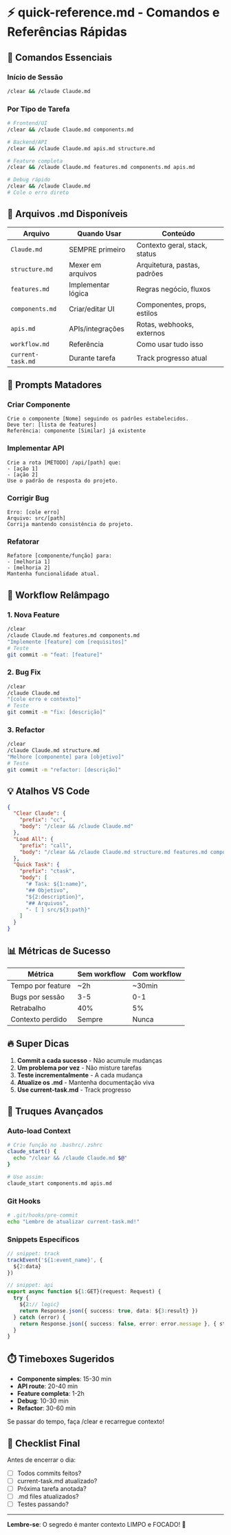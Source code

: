 # ⚡ quick-reference.md - Comandos e Referências Rápidas

## 🚀 Comandos Essenciais

### Início de Sessão

```bash
/clear && /claude Claude.md
```

### Por Tipo de Tarefa

```bash
# Frontend/UI
/clear && /claude Claude.md components.md

# Backend/API  
/clear && /claude Claude.md apis.md structure.md

# Feature completa
/clear && /claude Claude.md features.md components.md apis.md

# Debug rápido
/clear && /claude Claude.md
# Cole o erro direto
```

## 📁 Arquivos .md Disponíveis

|Arquivo          |Quando Usar       |Conteúdo                     |
|-----------------|------------------|-----------------------------|
|`Claude.md`      |SEMPRE primeiro   |Contexto geral, stack, status|
|`structure.md`   |Mexer em arquivos |Arquitetura, pastas, padrões |
|`features.md`    |Implementar lógica|Regras negócio, fluxos       |
|`components.md`  |Criar/editar UI   |Componentes, props, estilos  |
|`apis.md`        |APIs/integrações  |Rotas, webhooks, externos    |
|`workflow.md`    |Referência        |Como usar tudo isso          |
|`current-task.md`|Durante tarefa    |Track progresso atual        |

## 🎯 Prompts Matadores

### Criar Componente

```
Crie o componente [Nome] seguindo os padrões estabelecidos.
Deve ter: [lista de features]
Referência: componente [Similar] já existente
```

### Implementar API

```
Crie a rota [MÉTODO] /api/[path] que:
- [ação 1]
- [ação 2]
Use o padrão de resposta do projeto.
```

### Corrigir Bug

```
Erro: [cole erro]
Arquivo: src/[path]
Corrija mantendo consistência do projeto.
```

### Refatorar

```
Refatore [componente/função] para:
- [melhoria 1]
- [melhoria 2]
Mantenha funcionalidade atual.
```

## 🏃 Workflow Relâmpago

### 1. Nova Feature

```bash
/clear
/claude Claude.md features.md components.md
"Implemente [feature] com [requisitos]"
# Teste
git commit -m "feat: [feature]"
```

### 2. Bug Fix

```bash
/clear  
/claude Claude.md
"[cole erro e contexto]"
# Teste
git commit -m "fix: [descrição]"
```

### 3. Refactor

```bash
/clear
/claude Claude.md structure.md
"Melhore [componente] para [objetivo]"
# Teste
git commit -m "refactor: [descrição]"
```

## 💡 Atalhos VS Code

```json
{
  "Clear Claude": {
    "prefix": "cc",
    "body": "/clear && /claude Claude.md"
  },
  "Load All": {
    "prefix": "call",  
    "body": "/clear && /claude Claude.md structure.md features.md components.md apis.md"
  },
  "Quick Task": {
    "prefix": "ctask",
    "body": [
      "# Task: ${1:name}",
      "## Objetivo",
      "${2:description}",
      "## Arquivos",
      "- [ ] src/${3:path}"
    ]
  }
}
```

## 📊 Métricas de Sucesso

|Métrica          |Sem workflow|Com workflow|
|-----------------|------------|------------|
|Tempo por feature|~2h         |~30min      |
|Bugs por sessão  |3-5         |0-1         |
|Retrabalho       |40%         |5%          |
|Contexto perdido |Sempre      |Nunca       |

## 🔥 Super Dicas

1. **Commit a cada sucesso** - Não acumule mudanças
1. **Um problema por vez** - Não misture tarefas
1. **Teste incrementalmente** - A cada mudança
1. **Atualize os .md** - Mantenha documentação viva
1. **Use current-task.md** - Track progresso

## 🎪 Truques Avançados

### Auto-load Context

```bash
# Crie função no .bashrc/.zshrc
claude_start() {
  echo "/clear && /claude Claude.md $@"
}

# Use assim:
claude_start components.md apis.md
```

### Git Hooks

```bash
# .git/hooks/pre-commit
echo "Lembre de atualizar current-task.md!"
```

### Snippets Específicos

```typescript
// snippet: track
trackEvent('${1:event_name}', {
  ${2:data}
})

// snippet: api
export async function ${1:GET}(request: Request) {
  try {
    ${2:// logic}
    return Response.json({ success: true, data: ${3:result} })
  } catch (error) {
    return Response.json({ success: false, error: error.message }, { status: 400 })
  }
}
```

## ⏱️ Timeboxes Sugeridos

- **Componente simples**: 15-30 min
- **API route**: 20-40 min
- **Feature completa**: 1-2h
- **Debug**: 10-30 min
- **Refactor**: 30-60 min

Se passar do tempo, faça /clear e recarregue contexto!

## 🏁 Checklist Final

Antes de encerrar o dia:

- [ ] Todos commits feitos?
- [ ] current-task.md atualizado?
- [ ] Próxima tarefa anotada?
- [ ] .md files atualizados?
- [ ] Testes passando?

-----

**Lembre-se**: O segredo é manter contexto LIMPO e FOCADO! 🎯
